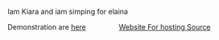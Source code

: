 Iam Kiara and iam simping for elaina

Demonstration are [here](https://replit.com/@KiaraSenpai)⠀⠀⠀⠀⠀⠀ 
[Website For hosting Source](https://www.youtube.com/watch?v=G3yhZ78lYK0)
